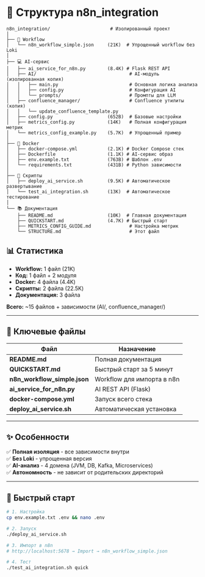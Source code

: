 # 📁 Структура n8n_integration

```
n8n_integration/                      # Изолированный проект
│
├── 🌟 Workflow
│   └── n8n_workflow_simple.json     (21K)  # Упрощенный workflow без Loki
│
├── 💻 AI-сервис
│   ├── ai_service_for_n8n.py        (8.4K) # Flask REST API
│   ├── AI/                                  # AI-модуль (изолированная копия)
│   │   ├── main.py                          # Основная логика анализа
│   │   ├── config.py                        # Конфигурация AI
│   │   └── prompts/                         # Промпты для LLM
│   ├── confluence_manager/                  # Confluence утилиты (копия)
│   │   └── update_confluence_template.py
│   ├── config.py                    (652B)  # Базовые настройки
│   ├── metrics_config.py            (14K)   # Полная конфигурация метрик
│   └── metrics_config_example.py    (5.7K)  # Упрощенный пример
│
├── 🐳 Docker
│   ├── docker-compose.yml           (2.1K) # Docker Compose стек
│   ├── Dockerfile                   (1.1K) # AI-сервис образ
│   ├── env.example.txt              (763B) # Шаблон .env
│   └── requirements.txt             (431B) # Python зависимости
│
├── 🔧 Скрипты
│   ├── deploy_ai_service.sh         (9.5K) # Автоматическое развертывание
│   └── test_ai_integration.sh       (13K)  # Автоматическое тестирование
│
└── 📚 Документация
    ├── README.md                    (10K)  # Главная документация
    ├── QUICKSTART.md                (4.7K) # Быстрый старт
    ├── METRICS_CONFIG_GUIDE.md              # Настройка метрик
    └── STRUCTURE.md                         # Этот файл
```

## 📊 Статистика

- **Workflow:** 1 файл (21K)
- **Код:** 1 файл + 2 модуля
- **Docker:** 4 файла (4.4K)
- **Скрипты:** 2 файла (22.5K)
- **Документация:** 3 файла

**Всего:** ~15 файлов + зависимости (AI/, confluence_manager/)

---

## 🎯 Ключевые файлы

| Файл | Назначение |
|------|------------|
| **README.md** | Полная документация |
| **QUICKSTART.md** | Быстрый старт за 5 минут |
| **n8n_workflow_simple.json** | Workflow для импорта в n8n |
| **ai_service_for_n8n.py** | AI REST API (Flask) |
| **docker-compose.yml** | Запуск всего стека |
| **deploy_ai_service.sh** | Автоматическая установка |

---

## ✨ Особенности

✅ **Полная изоляция** - все зависимости внутри  
✅ **Без Loki** - упрощенная версия  
✅ **AI-анализ** - 4 домена (JVM, DB, Kafka, Microservices)  
✅ **Автономность** - не зависит от родительских директорий  

---

## 🚀 Быстрый старт

```bash
# 1. Настройка
cp env.example.txt .env && nano .env

# 2. Запуск
./deploy_ai_service.sh

# 3. Импорт в n8n
# http://localhost:5678 → Import → n8n_workflow_simple.json

# 4. Тест
./test_ai_integration.sh quick
```
